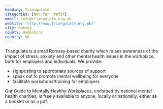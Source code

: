 ```yaml
---
heading: Triangulate
categories: [Not for Profit]
email: info@triangulate.org.uk
website: 'http://www.triangulate.org.uk/'
city: Romsey
county: Hampshire
country: UK
---
```

Triangulate is a small Romsey-based charity which raises awareness of the impact of stress, anxiety and other mental health issues in the workplace, both for employers and individuals. We provide:

- signposting to appropriate sources of support
- speak out to promote mental wellbeing for everyone
- facilitate workshops/training for employers

Our Guide to Mentally Healthy Workplaces, endorsed by national mental health charities, is freely available to anyone, locally or nationally, either as a booklet or as a pdf.
